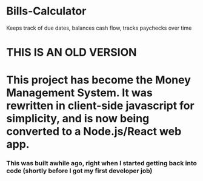 # Bills-Calculator
 Keeps track of due dates, balances cash flow, tracks paychecks over time

# THIS IS AN OLD VERSION
# This project has become the Money Management System. It was rewritten in client-side javascript for simplicity, and is now being converted to a Node.js/React web app.

### This was built awhile ago, right when I started getting back into code (shortly before I got my first developer job)